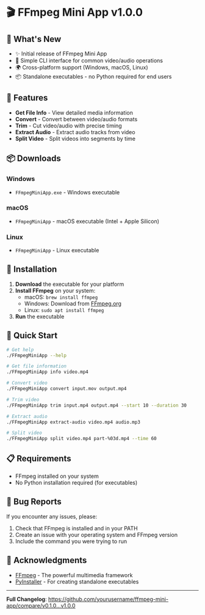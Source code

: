 # 🎬 FFmpeg Mini App v1.0.0

## 🎉 What's New

- ✨ Initial release of FFmpeg Mini App
- 🎯 Simple CLI interface for common video/audio operations
- 🌍 Cross-platform support (Windows, macOS, Linux)
- 📦 Standalone executables - no Python required for end users

## 🚀 Features

- **Get File Info** - View detailed media information
- **Convert** - Convert between video/audio formats
- **Trim** - Cut video/audio with precise timing
- **Extract Audio** - Extract audio tracks from video
- **Split Video** - Split videos into segments by time

## 📦 Downloads

### Windows
- `FFmpegMiniApp.exe` - Windows executable

### macOS
- `FFmpegMiniApp` - macOS executable (Intel + Apple Silicon)

### Linux
- `FFmpegMiniApp` - Linux executable

## 🔧 Installation

1. **Download** the executable for your platform
2. **Install FFmpeg** on your system:
   - macOS: `brew install ffmpeg`
   - Windows: Download from [FFmpeg.org](https://ffmpeg.org/download.html)
   - Linux: `sudo apt install ffmpeg`
3. **Run** the executable

## 🎯 Quick Start

```bash
# Get help
./FFmpegMiniApp --help

# Get file information
./FFmpegMiniApp info video.mp4

# Convert video
./FFmpegMiniApp convert input.mov output.mp4

# Trim video
./FFmpegMiniApp trim input.mp4 output.mp4 --start 10 --duration 30

# Extract audio
./FFmpegMiniApp extract-audio video.mp4 audio.mp3

# Split video
./FFmpegMiniApp split video.mp4 part-%03d.mp4 --time 60
```

## 📋 Requirements

- FFmpeg installed on your system
- No Python installation required (for executables)

## 🐛 Bug Reports

If you encounter any issues, please:
1. Check that FFmpeg is installed and in your PATH
2. Create an issue with your operating system and FFmpeg version
3. Include the command you were trying to run

## 🙏 Acknowledgments

- [FFmpeg](https://ffmpeg.org/) - The powerful multimedia framework
- [PyInstaller](https://pyinstaller.org/) - For creating standalone executables

---

**Full Changelog**: https://github.com/yourusername/ffmpeg-mini-app/compare/v0.1.0...v1.0.0
